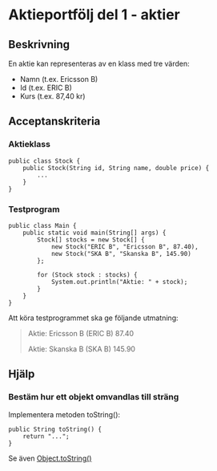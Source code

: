 # Aktieportfölj del 1 - aktier

## Beskrivning

En aktie kan representeras av en klass med tre värden:

* Namn (t.ex. Ericsson B)
* Id (t.ex. ERIC B)
* Kurs (t.ex. 87,40 kr)

## Acceptanskriteria

### Aktieklass

	public class Stock {
		public Stock(String id, String name, double price) {
			...
		}
	}

### Testprogram

	public class Main {
		public static void main(String[] args) {
			Stock[] stocks = new Stock[] {
				new Stock("ERIC B", "Ericsson B", 87.40),
				new Stock("SKA B", "Skanska B", 145.90)
			};

			for (Stock stock : stocks) {
				System.out.println("Aktie: " + stock);
			}
		}
	}

Att köra testprogrammet ska ge följande utmatning:

> Aktie: Ericsson B (ERIC B) 87.40
>
> Aktie: Skanska B (SKA B) 145.90

## Hjälp

### Bestäm hur ett objekt omvandlas till sträng

Implementera metoden toString():

	public String toString() {
		return "...";
	}

Se även [Object.toString()](http://docs.oracle.com/javase/7/docs/api/java/lang/Object.html)



